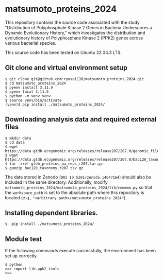 # matsumoto_proteins_2024
This repository contains the  source code associated with the study "Distribution of Polyphosphate Kinase 2 Genes in Bacteria Underscores a Dynamic Evolutionary History," which investigates the distribution and evolutionary history of Polyphosphate Kinase 2 (PPK2) genes across various bacterial species.

This source code has been tested on Ubuntu 22.04.3 LTS.

## Git clone and virtual environment setup
```
$ git clone git@github.com:ryusei116/matsumoto_proteins_2024.git
$ cd matsumoto_proteins_2024
$ pyenv install 3.11.9
$ pyenv local 3.11.9
$ python -m venv venv
$ source venv/bin/activate
(venv)$ pip install ./matsumoto_proteins_2024/
```
## Downloading analysis data and required external files
```
$ mkdir data
$ cd data
$ wget https://data.gtdb.ecogenomic.org/releases/release207/207.0/genomic_files_reps/gtdb_proteins_aa_reps_r207.tar.gz
$ wget https://data.gtdb.ecogenomic.org/releases/release207/207.0/bac120_taxonomy_r207.tsv.gz
$ tar -zxvf gtdb_proteins_aa_reps_r207.tar.gz
$ gunzip bac120_taxonomy_r207.tsv.gz
```
The data stored in Zenodo (`DOI 10.5281/zenodo.14047164`) should also be included in the same directory. Additionally, modify `matsumoto_proteins_2024/matsumoto_proteins_2024/lib/common.py` so that the `workspace_path` is set to the absolute path where this repository is located (e.g., `"<arbitrary path>/matsumoto_proteins_2024"`).

##  Installing dependent libraries.
```
$  pip install ./matsumoto_proteins_2024/
```

## Module test
If the following commands execute successfully, the environment has been set up correctly.
```
$ python
>>> import lib.ppk2_tools
>>>
```
